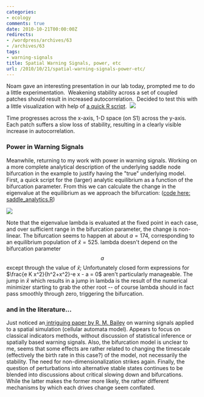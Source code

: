 ```yaml
---
categories:
- ecology
comments: true
date: 2010-10-21T00:00:00Z
redirects:
- /wordpress/archives/63
- /archives/63
tags:
- warning-signals
title: Spatial Warning Signals, power, etc
url: /2010/10/21/spatial-warning-signals-power-etc/
---
```


Noam gave an interesting presentation in our lab today, prompted me to do a little experimentation.  Weakening stability across a set of coupled patches should result in increased autocorrelation.  Decided to test this with a little visualization with help of [a quick R script](http://github.com/cboettig/structured-populations/blob/6f2393b74b60ddc090c18c617a1134ee313cd667/demos/noam.R).  ![](http://farm2.static.flickr.com/1069/5101483914_5ee14d6b3e_b.jpg)

Time progresses across the x-axis, 1-D space (on S1) across the y-axis.  Each patch suffers a slow loss of stability, resulting in a clearly visible increase in autocorrelation.


### Power in Warning Signals


Meanwhile, returning to my work with power in warning signals.  Working on a more complete analytical description of the underlying saddle node bifurcation in the example to justify having the "true" underlying model.  First, a quick script for the (larger) analytic equilibrium as a function of the bifurcation parameter.  From this we can calculate the change in the eigenvalue at the equilibrium as we approach the bifurcation: ([code here: saddle_analytics.R](http://github.com/cboettig/structured-populations/blob/e1f910f752f8edcdb0220703b972a107e169fb87/demos/saddle_analytics.R))

![]( http://farm5.staticflickr.com/4089/5101650050_2cc9530a89_o.png )


Note that the eigenvalue lambda is evaluated at the fixed point in each
case, and over sufficient range in the bifurcation parameter, the change
is non-linear.  The bifurcation seems to happen at about $a=174$,
corresponding to an equilibrium population of  $\hat x = 525$.  lambda
doesn't depend on the bifurcation parameter $$a$$ except through the
value of $\hat x$;  Unfortunately closed form expressions for $\frac{e
K x^2}{h^2+x^2}-e x - a = 0$ aren't particularly manageable.  The jump in
$\hat x$ which results in a jump in lambda is the result of the numerical
minimizer starting to grab the other root -- of course lambda should in
fact pass smoothly through zero, triggering the bifurcation.


### and in the literature...


Just noticed an[ intriguing paper by R. M. Bailey](http://ff.im/-soIrK) on warning signals applied to a spatial simulation (cellular automata model).  Appears to focus on classical indicators methods, without discussion of statistical inference or spatially based warning signals.  Also, the bifurcation model is unclear to me, seems that some effects are rather related to changing the timescale (effectively the birth rate in this case?) of the model, not necessarily the stability.  The need for non-dimensionalization strikes again.  Finally, the question of perturbations into alternative stable states continues to be blended into discussions about critical slowing down and bifurcations.  While the latter makes the former more likely, the rather different mechanisms by which each drives change seem conflated.
